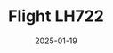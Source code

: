 ---
layout: photo-detail
title: "Flight LH722"
date: 2025-01-19
collection: photos
header:
  teaser: "https://kw-aviation.oss-cn-beijing.aliyuncs.com/25.1.19.LH722.jpg"
shooting_date: 2025-01-19
flight_number: "LH722"
airline: "Lufthansa"
origin_destination: "MUC-PEK"
registration_number: "D-AIXT"
aircraft_type: "Airbus A350-900"
livery: "-"
---